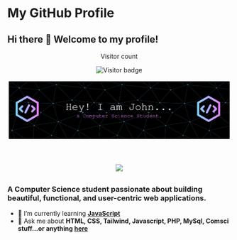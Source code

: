 
# My GitHub Profile

##  Hi there 👋 Welcome to my profile!
<div align="center"> 
  <p>Visitor count</p>
  <img src="https://visitor-badge.laobi.icu/badge?page_id=aljnmusic.aljnmusic&left_color=blue&right_color=green" alt="Visitor badge" />
</div>

![Header](./github-header-banner.png)

<h1 align="center">
    <img src="https://readme-typing-svg.herokuapp.com/?font=Inter&size=48&center=true&vCenter=true&width=500&height=70&color=4493F8&duration=4000&lines=Hi+There!+👋+I'm+John+Aljenne+Galos!;" />
</h1>

### A Computer Science student passionate about building beautiful, functional, and user-centric web applications.

- 🌱 I’m currently learning **[JavaScript](https://www.freecodecamp.org/news/learn-javascript-free-js-courses-for-beginners/)**
-  💬 Ask me about **HTML, CSS, Tailwind, Javascript, PHP, MySql, Comsci stuff...or anything [here](https://github.com/aljnmusic/aljnmusic/issues)**




<!--
![](http://github-profile-summary-cards.vercel.app/api/cards/profile-details?username=aljnmusic&theme=transparent)
![](http://github-profile-summary-cards.vercel.app/api/cards/repos-per-language?username=aljnmusic&theme=transparent)
![](http://github-profile-summary-cards.vercel.app/api/cards/most-commit-language?username=aljnmusic&theme=transparent)
![](http://github-profile-summary-cards.vercel.app/api/cards/stats?username=aljnmusic&theme=transparent)
![](http://github-profile-summary-cards.vercel.app/api/cards/productive-time?username=aljnmusic&theme=transparent&utcOffset=8)
![Anurag's GitHub stats](https://github-readme-stats.vercel.app/api?username=aljnmusic&show_icons=true&theme=radical)
-->

<!--
**aljnmusic/aljnmusic** is a ✨ _special_ ✨ repository because its `README.md` (this file) appears on your GitHub profile.

Here are some ideas to get you started:

- 🔭 I’m currently working on ...
- 🌱 I’m currently learning ...
- 👯 I’m looking to collaborate on ...
- 🤔 I’m looking for help with ...
- 💬 Ask me about ...
- 📫 How to reach me: ...
- 😄 Pronouns: ...
- ⚡ Fun fact: ...
-->

